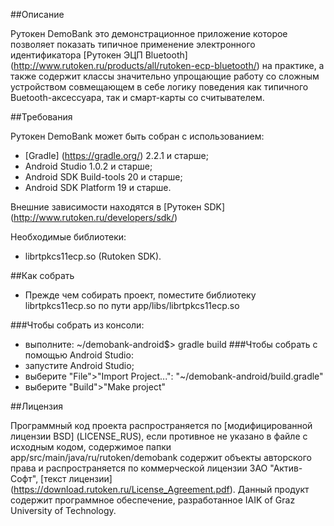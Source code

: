 ##Описание

Рутокен DemoBank это демонстрационное приложение которое позволяет показать типичное применение электронного идентификатора [Рутокен ЭЦП Bluetooth] (http://www.rutoken.ru/products/all/rutoken-ecp-bluetooth/) на практике, а также содержит классы значительно упрощающие работу со сложным устройством совмещающем в себе логику поведения как типичного Buetooth-аксессуара, так и смарт-карты со считывателем.

##Требования

Рутокен DemoBank может быть собран с использованием:
* [Gradle] (https://gradle.org/) 2.2.1 и старше;
* Android Studio 1.0.2 и старше;
* Android SDK Build-tools 20 и старше;
* Android SDK Platform 19 и старше.

Внешние зависимости находятся в [Рутокен SDK] (http://www.rutoken.ru/developers/sdk/)

Необходимые библиотеки:
* librtpkcs11ecp.so (Rutoken SDK).

##Как собрать
* Прежде чем собирать проект, поместите библиотеку librtpkcs11ecp.so по пути app/libs/librtpkcs11ecp.so

###Чтобы собрать из консоли:
* выполните:
    ~/demobank-android$> gradle build
###Чтобы собрать с помощью Android Studio:
* запустите Android Studio;
* выберите "File">"Import Project...": "~/demobank-android/build.gradle"
* выберите "Build">"Make project"

##Лицензия

Программный код проекта распространяется по [модифицированной лицензии BSD] (LICENSE_RUS), если противное не указано в файле с исходным кодом,
содержимое папки app/src/main/java/ru/rutoken/demobank содержит объекты авторского права и распространяется по коммерческой лицензии ЗАО "Актив-Софт", [текст лицензии] (https://download.rutoken.ru/License_Agreement.pdf).
Данный продукт содержит программное обеспечение, разработанное IAIK of Graz University of Technology.
